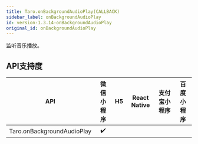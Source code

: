 ```yaml
---
title: Taro.onBackgroundAudioPlay(CALLBACK)
sidebar_label: onBackgroundAudioPlay
id: version-1.3.14-onBackgroundAudioPlay
original_id: onBackgroundAudioPlay
---
```



监听音乐播放。



## API支持度


| API | 微信小程序 | H5 | React Native | 支付宝小程序 | 百度小程序 |
| :-: | :-: | :-: | :-: | :-: | :-: |
| Taro.onBackgroundAudioPlay | ✔️ |  |  |
